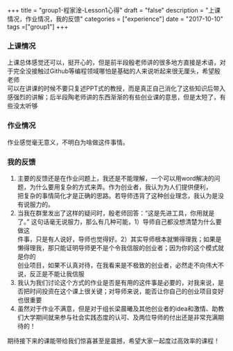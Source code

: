 +++
title = "group1-程家淦-Lesson1心得"
draft = "false"
description = "上课情况，作业情况，我的反馈"
categories = ["experience"]
date = "2017-10-10"
tags =["group1"]
+++

### 上课情况
上课总体感觉还可以，挺开心的，但是前半段殷老师讲的很多地方直接是术语，对于完全没接触过Github等编程领域哪怕是基础的人来说听起来很无厘头，希望殷老师 <br/>
可以在讲课的时候不要只复述PPT式的教授，而是真正自己消化了这些知识后带入感强烈的讲解；后半段陶老师讲的东西渐渐的有些创业课的意思，但是太短了，有些没太听够

### 作业情况

作业感觉毫无意义，不明白为啥做这件事情。


### 我的反馈
1. 主要的反馈还是在作业问题上，我还是不能理解，一个可以用word解决的问题，为什么要用复杂的方式来弄。作为创业者，我认为为人们提供便利， <br/>
把复杂的事情简化才是正确的思路。若导师违背了这种创业理念，我认为是没有说服力的。 <br/>
2. 当我在群里发出了这样的疑问时，殷老师回答：“这是先进工具，你用就是了。” 这句话毫无说服力，那么有几种可能，1）导师自己都没想清楚为什么要做这 <br/>
件事，只是有人说好，导师也觉得好。2）其实导师根本就懒得理我；如果是懒得理我，那只能证明导师更不是个令我信服的创业者；因为你的这个模式就是你的 <br/>
创业项目，如果不认真对待，在我看来是不极致的创业者，必然走不向伟大不说，反正是不能让我信服 <br/>
3. 我认为我们讨论这个方式的作业是否是有用的这件事是必要的，对我来说，是否把时间投资在这个课上很关键；对导师来说，能否让你自己的创业项目变好也很重要 <br/>
4. 虽然对于作业不满意，但是对于组长梁晨曦及其他创业者的idea和激情、助教们大学期间就来参与社会实践态度的认可、及两位导师的付出还是非常充满期待的！<br/>

 期待接下来的课能带给我们惊喜甚至是震撼，希望大家一起度过高效率的课程！
